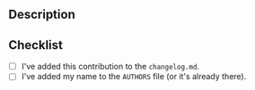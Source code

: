 ## Description
<!--- Describe your changes in detail. -->

## Checklist
<!--- We appreciate your help and want to give you credit. Please take a moment to put an `x` in the boxes below as you complete them. -->
- [ ] I've added this contribution to the `changelog.md`.
- [ ] I've added my name to the `AUTHORS` file (or it's already there).
